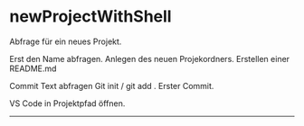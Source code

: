 # newProjectWithShell
Abfrage für ein neues Projekt.

Erst den Name abfragen.
Anlegen des neuen Projekordners.
Erstellen einer README.md

Commit Text abfragen 
Git init / git add .
Erster Commit.

VS Code in Projektpfad öffnen.
____________________________________
